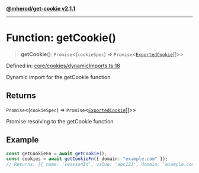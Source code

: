 [**@mherod/get-cookie v2.1.1**](../../index.html)

---

# Function: getCookie()

> **getCookie**(): `Promise`\<(`cookieSpec`) => `Promise`\<[`ExportedCookie`](../../types/ExportedCookie/interfaces/ExportedCookie.md)[]\>\>

Defined in: [core/cookies/dynamicImports.ts:18](https://github.com/mherod/get-cookie/blob/f162cf080e158f18fe4a3d39249851b82b6fc5ad/src/core/cookies/dynamicImports.ts#L18)

Dynamic import for the getCookie function

## Returns

`Promise`\<(`cookieSpec`) => `Promise`\<[`ExportedCookie`](../../types/ExportedCookie/interfaces/ExportedCookie.md)[]\>\>

Promise resolving to the getCookie function

## Example

```typescript
const getCookieFn = await getCookie();
const cookies = await getCookieFn({ domain: "example.com" });
// Returns: [{ name: 'sessionId', value: 'abc123', domain: 'example.com' }, ...]
```
